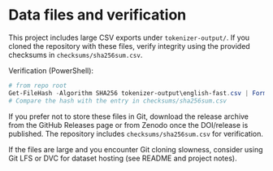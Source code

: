 # Data files and verification

This project includes large CSV exports under `tokenizer-output/`. If you cloned the repository with these files, verify integrity using the provided checksums in `checksums/sha256sum.csv`.

Verification (PowerShell):

```powershell
# from repo root
Get-FileHash -Algorithm SHA256 tokenizer-output\english-fast.csv | Format-List
# Compare the hash with the entry in checksums/sha256sum.csv
```

If you prefer not to store these files in Git, download the release archive from the GitHub Releases page or from Zenodo once the DOI/release is published. The repository includes `checksums/sha256sum.csv` for verification.

If the files are large and you encounter Git cloning slowness, consider using Git LFS or DVC for dataset hosting (see README and project notes).
